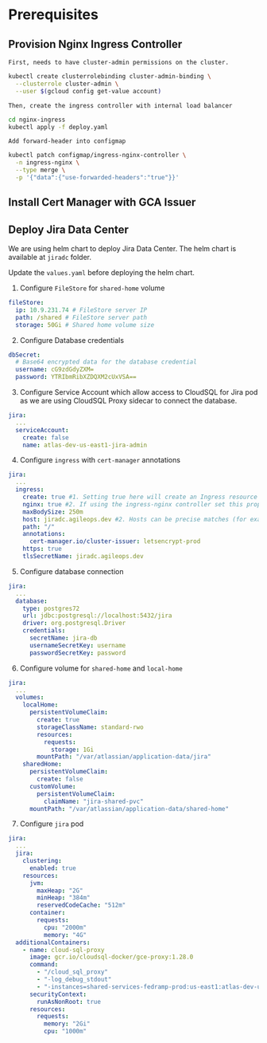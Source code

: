 # Prerequisites

## Provision Nginx Ingress Controller

`First, needs to have cluster-admin permissions on the cluster.`

```sh
kubectl create clusterrolebinding cluster-admin-binding \
  --clusterrole cluster-admin \
  --user $(gcloud config get-value account)
```

`Then, create the ingress controller with internal load balancer`

```sh
cd nginx-ingress 
kubectl apply -f deploy.yaml
```

`Add forward-header into configmap`

```sh
kubectl patch configmap/ingress-nginx-controller \
  -n ingress-nginx \
  --type merge \
  -p '{"data":{"use-forwarded-headers":"true"}}'
```

## Install Cert Manager with GCA Issuer

## Deploy Jira Data Center

We are using helm chart to deploy Jira Data Center. The helm chart is available at `jiradc` folder.

Update the `values.yaml` before deploying the helm chart.

1. Configure `FileStore` for `shared-home` volume

```yaml
fileStore:
  ip: 10.9.231.74 # FileStore server IP
  path: /shared # FileStore server path
  storage: 50Gi # Shared home volume size
```

2. Configure Database credentials

```yaml
dbSecret:
  # Base64 encrypted data for the database credential
  username: cG9zdGdyZXM=
  password: YTRIbmRibXZDQXM2cUxVSA==
```

3. Configure Service Account which allow access to CloudSQL for Jira pod as we are using CloudSQL Proxy sidecar to connect the database.

```yaml
jira:
  ...
  serviceAccount:
    create: false
    name: atlas-dev-us-east1-jira-admin
```

4. Configure `ingress` with `cert-manager` annotations

```yaml
jira:
  ...
  ingress:
    create: true #1. Setting true here will create an Ingress resource
    nginx: true #2. If using the ingress-nginx controller set this property to true
    maxBodySize: 250m
    host: jiradc.agileops.dev #2. Hosts can be precise matches (for example “foo.bar.com”) or a wildcard (for example “*.foo.com”).
    path: "/"
    annotations:
      cert-manager.io/cluster-issuer: letsencrypt-prod
    https: true
    tlsSecretName: jiradc.agileops.dev
```

5. Configure database connection

```yaml
jira:
  ...
  database: 
    type: postgres72
    url: jdbc:postgresql://localhost:5432/jira
    driver: org.postgresql.Driver
    credentials:
      secretName: jira-db
      usernameSecretKey: username
      passwordSecretKey: password
```

6. Configure volume for `shared-home` and `local-home`

```yaml
jira:
  ...
  volumes:
    localHome:
      persistentVolumeClaim:
        create: true
        storageClassName: standard-rwo
        resources:
          requests:
            storage: 1Gi
        mountPath: "/var/atlassian/application-data/jira"
    sharedHome:
      persistentVolumeClaim:
        create: false
      customVolume:
        persistentVolumeClaim:
          claimName: "jira-shared-pvc"
      mountPath: "/var/atlassian/application-data/shared-home"
```

7. Configure `jira` pod

```yaml
jira:
  ...
  jira:
    clustering:
      enabled: true
    resources:
      jvm:
        maxHeap: "2G"
        minHeap: "384m"
        reservedCodeCache: "512m"
      container:
        requests:
          cpu: "2000m"
          memory: "4G"
  additionalContainers:
    - name: cloud-sql-proxy
      image: gcr.io/cloudsql-docker/gce-proxy:1.28.0
      command:
        - "/cloud_sql_proxy"
        - "-log_debug_stdout"
        - "-instances=shared-services-fedramp-prod:us-east1:atlas-dev-us-east1-pg-9dc80e7c=tcp:5432"
      securityContext:
        runAsNonRoot: true
      resources:
        requests:
          memory: "2Gi"
          cpu: "1000m"
```